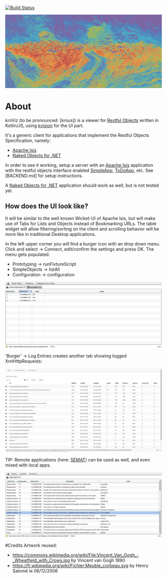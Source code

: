 [![Build Status](https://travis-ci.com/joerg-rade/kroviz.svg?branch=master)](https://travis-ci.com/joerg-rade/kroviz.svg?branch=master)

![Preview](./images/WheatFieldWithCrows.png)
# About

kroViz (to be pronounced: [krous]) is a viewer for [Restful Objects](http://www.restfulobjects.org) written in Kotlin/JS, using [kvision](https://rjaros.github.io/kvision) for the UI part. 

It's a generic client for applications that implement the Restful Objects Specification, namely:

* [Apache Isis](https://isis.apache.org/)
* [Naked Objects for .NET](http://nakedobjects.net/home/index.shtml)

In order to see it working, setup a server with an [Apache Isis](https://isis.apache.org/) application with the restful objects interface enabled 
[SimpleApp](https://github.com/apache/isis/tree/master/example/application/simpleapp), [ToDoApp](https://github.com/isisaddons/isis-app-todoapp), 
etc. See [BACKEND.md] for setup instructions. 

A [Naked Objects for .NET](http://nakedobjects.net/home/index.shtml) application should work as well, but is not tested yet.

## How does the UI look like?

It will be similar to the well known Wicket-UI of Apache Isis, but will make use of Tabs for Lists and Objects instead of Bookmarking URLs.
The table widget will allow filtering/sorting on the client and scrolling behavior will be more like in traditional Desktop applications.  

In the left upper corner you will find a burger icon with an drop down menu. Click and select -> Connect, edit/confirm the settings and press OK.
The menu gets populated. 

* Prototyping -> runFixtureScript
* SimpleObjects -> listAll
* Configuration -> configuration


![Preview](./images/SimpleObjects.png)

'Burger' -> Log Entries  creates another tab showing logged XmlHttpRequests:

![Preview2](./images/LogEntries.png)

TIP: Remote applications (here: [SEMAT](http://semat.ofbizian.com/)) can be used as well, and even mixed with local apps. 

![Remote Application](./images/SEMAT.png)


#Credits
Artwork reused:

* https://commons.wikimedia.org/wiki/File:Vincent_Van_Gogh_-_Wheatfield_with_Crows.jpg by Vincent van Gogh 1890
* https://fr.wikipedia.org/wiki/Fichier:Meuble_corbeau.svg by Henry Salomé le 06/12/2006
